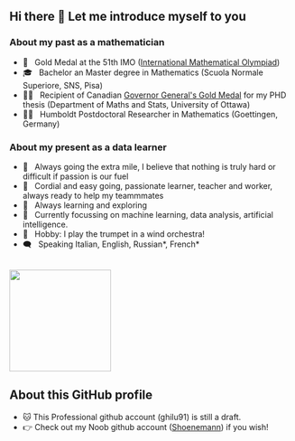 ## Hi there 👋 Let me introduce myself to you

### About my past as a mathematician
- 🥇 &nbsp; Gold Medal at the 51th IMO ([International Mathematical Olympiad](https://www.imo-official.org/participant_r.aspx?id=18911))
- 🎓 &nbsp; Bachelor an Master degree in Mathematics (Scuola Normale Superiore, SNS, Pisa)
- 👨‍🎓 &nbsp; Recipient of Canadian [Governor General's Gold Medal](https://www.uottawa.ca/about-us/brilliant-mathematics-doctoral-student-wins-prestigious-award) for my PHD thesis (Department of Maths and Stats, University of Ottawa)
- 👷‍♂️ &nbsp; Humboldt Postdoctoral Researcher in Mathematics (Goettingen, Germany)

### About my present as a data learner

- 💪 &nbsp;     Always going the extra mile, I believe that nothing is truly hard or difficult if passion is our fuel
- 🙂 &nbsp;     Cordial and easy going, passionate learner, teacher and worker, always ready to help my teammmates
- 📖 &nbsp;     Always learning and exploring
- 🌱 &nbsp;     Currently focussing on machine learning, data analysis, artificial intelligence.
- 🎺 &nbsp;     Hobby: I play the trumpet in a wind orchestra!
- 🗨️ &nbsp;     Speaking Italian, English, Russian*, French*
<br/>



<a href="https://github.com/ghilu91">
  <img height="180em" src="https://github-readme-stats.vercel.app/api/top-langs/?username=Shoenemann&theme=buefy&layout=compact" />
</a>

## About this GitHub profile
- 🐱 This Professional github account (ghilu91) is still a draft. 
- 👉 Check out my Noob github account ([Shoenemann](https://github.com/Shoenemann/)) if you wish!


<!--
**ghilu91/ghilu91** is a ✨ _special_ ✨ repository because its `README.md` (this file) appears on your GitHub profile.

Here are some ideas to get you started:

- 🔭 I’m currently working on ...
- 🌱 I’m currently learning ...
- 👯 I’m looking to collaborate on ...
- 🤔 I’m looking for help with ...
- 💬 Ask me about ...
- 📫 How to reach me: ...
- 😄 Pronouns: ...
- ⚡ Fun fact: ...


<h3> 🤝🏻 &nbsp;Connect with Me </h3>

<p align="center">
<a href="https://www.adityavsingh.com/"><img alt="Website" src="https://img.shields.io/badge/Website-www.adityavsingh.com-blue?style=flat-square&logo=google-chrome"></a>
<a href="https://www.linkedin.com/in/AVS1508/"><img alt="LinkedIn" src="https://img.shields.io/badge/LinkedIn-Aditya%20Vikram%20Singh-blue?style=flat-square&logo=linkedin"></a>
<a href="https://www.instagram.com/adityavs_/"><img alt="Instagram" src="https://img.shields.io/badge/Instagram-adityavs__-blue?style=flat-square&logo=instagram"></a>
<a href="mailto:avsingh@umass.edu"><img alt="Email" src="https://img.shields.io/badge/Email-avsingh@umass.edu-blue?style=flat-square&logo=gmail"></a>
</p>

-->

